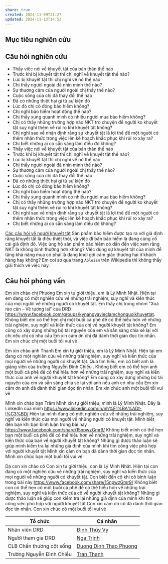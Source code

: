```yaml
---
share: true
created: 2024-11-09T21:27
updated: 2024-11-13T14:53
---
```

## Mục tiêu nghiên cứu
## Câu hỏi nghiên cứu
- Thấy việc nói về khuyết tật của bản thân thế nào
- Trước khi bị khuyết tật thì chị nghĩ về khuyết tật thế nào? 
- Lúc bị khuyết tật thì chị nghĩ về nó thế nào
- Chị thấy người ngoài đã nhìn mình thế nào?
- Sự thương cảm của người ngoài chị thấy thế nào?
- Cuộc sống của chị đã thay đổi thế nào
- Đã có những thiệt hại gì từ sự kiện đó
- Lúc đó chị có đóng bảo hiểm không? 
- Chị nghĩ bảo hiểm hoạt động thế nào?
- Chị thấy xung quanh mình có nhiều người mua bảo hiểm không?
- Chị có thấy những trường hợp nào NKT trò chuyện để người ko khuyết tật suy nghĩ thêm về rủi ro khi khuyết tật không?
- Chị nghĩ sao về nhận định rằng sự khuyết tật là lợi thế để một người có thêm nhận thức trong việc lên kế hoạch khắc phục khi rủi ro xảy ra?
- Chị biết những ai có sẵn sàng làm điều đó không?
- Thấy việc nói về khuyết tật của bản thân thế nào
- Trước khi bị khuyết tật thì chị nghĩ về khuyết tật thế nào? 
- Lúc bị khuyết tật thì chị nghĩ về nó thế nào
- Chị thấy người ngoài đã nhìn mình thế nào?
- Sự thương cảm của người ngoài chị thấy thế nào?
- Cuộc sống của chị đã thay đổi thế nào
- Đã có những thiệt hại gì từ sự kiện đó
- Lúc đó chị có đóng bảo hiểm không? 
- Chị nghĩ bảo hiểm hoạt động thế nào?
- Chị thấy xung quanh mình có nhiều người mua bảo hiểm không?
- Chị có thấy những trường hợp nào NKT trò chuyện để người ko khuyết tật suy nghĩ thêm về rủi ro khi khuyết tật không?
- Chị nghĩ sao về nhận định rằng sự khuyết tật là lợi thế để một người có thêm nhận thức trong việc lên kế hoạch khắc phục khi rủi ro xảy ra?
- Chị biết những ai có sẵn sàng làm điều đó không?




[Các câu hỏi về người khuyết tật](../../../../M%E1%BA%A1ng%20k%E1%BA%BFt%20n%E1%BB%91i%20nhu%20c%E1%BA%A7u/C%C3%A1c%20c%C3%A2u%20h%E1%BB%8Fi%20v%E1%BB%81%20ng%C6%B0%E1%BB%9Di%20khuy%E1%BA%BFt%20t%E1%BA%ADt.md)
Sản phẩm bảo hiểm được tạo ra với giả định rằng khuyết tất là điều thiệt thòi, và việc đi bán bảo hiểm là đang củng cố cái giả định đó. Việc ủng hộ sản phẩm bảo hiểm có dẫn đến việc xem rằng NKT là không bình thường hơn không? Việc dùng sự khuyết tật của mình để tăng khả năng mua có phải là đang khơi gợi cảm giác thương hại ở khách hàng hay không? Em coi sơ qua trang `Ableism` trên Wikipedia thì không thấy giải thích về việc này.
## Câu hỏi phỏng vấn





Em xin chào chị Phương
Em xin tự giới thiệu, em là Lý Minh Nhật. Hiện tại em đang có một nghiên cứu về những trải nghiệm, suy nghĩ và kiến thức của mọi người về những người có khuyết tật. Em thấy chị trong nhóm "Xoá rào cản – Vẽ tương lai" của DRD https://www.facebook.com/groups/kynangvavieclamchonguoikhuyettat. 
Không biết em có thể hẹn chị một buổi cà phê để có thể hiểu hơn về những trải nghiệm, suy nghĩ và kiến thức của chị về người khuyết tật không?
Em cũng có xây dựng những bộ tài nguyên của em và sẵn sàng chia sẻ lại với chị nếu chị có nhu cầu
Em xin cảm ơn chị đã dành thời gian đọc tin nhắn. Em xin chúc chị một buổi tối vui vẻ

Em xin chào anh Thanh
Em xin tự giới thiệu, em là Lý Minh Nhật. Hiện tại em đang có một nghiên cứu về những trải nghiệm, suy nghĩ và kiến thức của mọi người về những người có khuyết tật. Qua tìm hiểu, em có biết anh là giảng viên của trường Nguyễn Đình Chiểu . 
Không biết em có thể hẹn anh một buổi cà phê để có thể hiểu hơn về những trải nghiệm, suy nghĩ và kiến thức của anh về người khuyết tật không?
Em cũng có xây dựng những bộ tài nguyên của em và sẵn sàng chia sẻ lại với anh nếu anh có nhu cầu
Em xin cảm ơn anh đã dành thời gian đọc tin nhắn. Em xin chúc anh một buổi tối vui vẻ

Mình xin chào bạn Trâm
Mình xin tự giới thiệu, mình là Lý Minh Nhật. Đây là LinkedIn của mình https://www.linkedin.com/in/nh%E1%BA%ADt-l%C3%BD/
Hiện tại mình đang có một nghiên cứu về những trải nghiệm, suy nghĩ và kiến thức của mọi người về những người có khuyết tật. Minh biết đến bạn khi bạn bình luận trong bài này https://www.facebook.com/share/15npwzGmr9/
Không biết mình có thể hẹn bạn một buổi cà phê để có thể hiểu hơn về những trải nghiệm, suy nghĩ và kiến thức của bạn về người khuyết tật không? Những gì được thảo luận sẽ giúp mình kiểm tra lại những giả định của mình khi tìm công việc phù hợp với người khuyết tật
Mình xin cảm ơn bạn đã dành thời gian đọc tin nhắn. Mình xin chúc bạn một buổi tối vui vẻ

Dạ con xin chào cô
Con xin tự giới thiệu, con là Lý Minh Nhật. Hiện tại con đang có một nghiên cứu về những trải nghiệm, suy nghĩ và kiến thức của mọi người về những người có khuyết tật. Con biết đến cô khi cô bình luận trong bài này https://www.facebook.com/share/15npwzGmr9/
Không biết con có thể hẹn cô một buổi cà phê để có thể hiểu hơn về những trải nghiệm, suy nghĩ và kiến thức của cô về người khuyết tật không?
Những gì được thảo luận sẽ giúp con kiểm tra lại những giả định của mình khi tìm công việc phù hợp với người khuyết tật
Con xin cảm ơn cô đã dành thời gian đọc tin nhắn. Con xin chúc cô một buổi tối vui vẻ


| Tổ chức                  | Cá nhân                                                                 |
| ------------------------ | ----------------------------------------------------------------------- |
| Nhân viên DRD            | [Đinh Thúy Vy](https://www.facebook.com/Vydt.98/)                       |
| Người tham gia DRD       | [Nga Trịnh](https://www.facebook.com/nga.trinh.520/)                                                                        |
| CLB Chấn thương cột sống | [Duong Dinh Thao Phuong](https://www.facebook.com/thaophuong.duongdinh) |
| Trường Nguyễn Đình Chiểu | [Tran Thanh](https://www.facebook.com/tran.thanh.3152)                  |